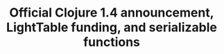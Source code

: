 ---
layout: post
title: >
 Official Clojure 1.4 announcement, LightTable funding, and
 serializable functions
intertweets:
- 
 tweet: >
  clojure も 1.4 か
 author: >
  _enami
 url: https://groups.google.com/forum/?fromgroups#!topic/clojure/H4f2nbB6gWI
 comment: >
  Finally, an official Cojure 1.4 announcement.
-
 tweet: >
  #LightTable is on Kickstarter!
 author: ibdknox
 url: http://www.kickstarter.com/projects/306316578/light-table
 comment: >
  When was the last time you got really excited about a picece of
  software? You could turn this excitement into an action to help make
  Light Table a reality, by [backing it financially](http://www.kickstarter.com/projects/306316578/light-table).
-
 tweet: >
  Well, this was hard. Serializable functions + their closures for #clojure
 author: nathanmarz 
 url: https://github.com/nathanmarz/serializable-fn/blob/master/src/clj/serializable/fn.clj
 comment: >
  Nathan Marz has extended
  [serializable-fn](https://github.com/technomancy/serializable-fn) to serialize clojure
  functions into a stream of numbers. With this you can send those numbers
  over the network or save them into storage, I think.
---